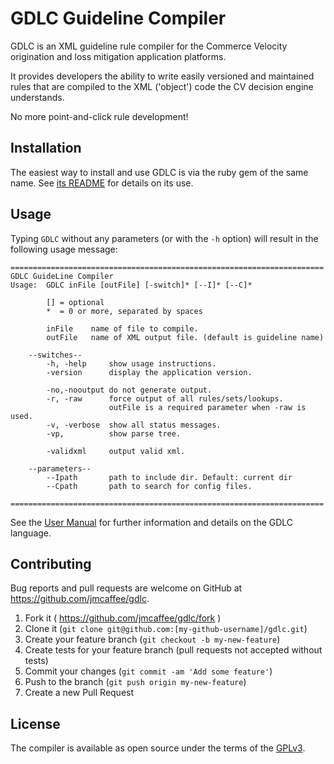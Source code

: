 # GDLC Guideline Compiler

GDLC is an XML guideline rule compiler for the Commerce Velocity origination
and loss mitigation application platforms.

It provides developers the ability to write easily versioned and maintained
rules that are compiled to the XML ('object') code the CV decision engine
understands.

No more point-and-click rule development!

## Installation

The easiest way to install and use GDLC is via the ruby gem of the same name.
See [its README](gem/README.md) for details on its use.

## Usage

Typing `GDLC` without any parameters (or with the `-h` option) will result in
the following usage message:

```
======================================================================
GDLC GuideLine Compiler
Usage:  GDLC inFile [outFile] [-switch]* [--I]* [--C]*

        [] = optional
        *  = 0 or more, separated by spaces

        inFile    name of file to compile.
        outFile   name of XML output file. (default is guideline name)

    --switches--
        -h, -help     show usage instructions.
        -version      display the application version.

        -no,-nooutput do not generate output.
        -r, -raw      force output of all rules/sets/lookups.
                      outFile is a required parameter when -raw is used.
        -v, -verbose  show all status messages.
        -vp,          show parse tree.

        -validxml     output valid xml.

    --parameters--
        --Ipath       path to include dir. Default: current dir
        --Cpath       path to search for config files.

======================================================================
```

See the [User Manual](docs/GDLC_manual.md) for further information and details
on the GDLC language.

## Contributing

Bug reports and pull requests are welcome on GitHub at https://github.com/jmcaffee/gdlc.

1. Fork it ( https://github.com/jmcaffee/gdlc/fork )
1. Clone it (`git clone git@github.com:[my-github-username]/gdlc.git`)
2. Create your feature branch (`git checkout -b my-new-feature`)
3. Create tests for your feature branch (pull requests not accepted without tests)
4. Commit your changes (`git commit -am 'Add some feature'`)
5. Push to the branch (`git push origin my-new-feature`)
6. Create a new Pull Request

## License

The compiler is available as open source under the terms of the [GPLv3](http://www.gnu.org/licenses/gpl.html).


